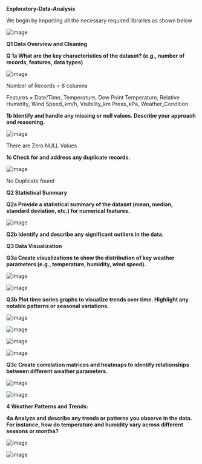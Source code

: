 **Exploratory-Data-Analysis**

We begin by importing all the necessary required libraries as shown below 

![image](https://github.com/user-attachments/assets/73ff7262-894c-442e-852c-4628760b9582)

**Q1 Data Overview and Cleaning**

**Q 1a What are the key characteristics of the dataset? (e.g., number of records, features, data types)**

![image](https://github.com/user-attachments/assets/16fe0c80-e32f-4794-ba5a-06bdc7ce5242)

Number of Records = 8 columns

Features = Date/Time, Temperature, Dew Point Temperature, Relative Humidity, Wind Speed_km/h, Visibility_km Press_kPa, Weather_Condition

**1b Identify and handle any missing or null values. Describe your approach and reasoning.**

![image](https://github.com/user-attachments/assets/86f27f20-1625-48a8-b7fb-3cd60b219ebb)

There are Zero NULL Values

**1c Check for and address any duplicate records.**

![image](https://github.com/user-attachments/assets/1adeda77-b73e-4868-93da-3c017ab44ed0)

No Duplicate found

**Q2 Statistical Summary**

**Q2a Provide a statistical summary of the dataset (mean, median, standard deviation, etc.) for numerical features.**

![image](https://github.com/user-attachments/assets/1927fdb9-b3d5-491c-ad72-078ffa96a249)

**Q2b Identify and describe any significant outliers in the data.**

**Q3 Data Visualization**

**Q3a Create visualizations to show the distribution of key weather parameters (e.g., temperature, humidity, wind speed).**

![image](https://github.com/user-attachments/assets/5d3e53be-5959-44df-a192-3e17f9dd068f)

![image](https://github.com/user-attachments/assets/ecd93e8f-5b9a-48d4-b37d-0ea0607a20a4)


**Q3b Plot time series graphs to visualize trends over time. Highlight any notable patterns or seasonal variations.**

![image](https://github.com/user-attachments/assets/bc9eebd5-7aa2-44d0-972f-8602b7ef49db)

![image](https://github.com/user-attachments/assets/65a3a832-7a88-4eba-bca8-f9b51a887233)

![image](https://github.com/user-attachments/assets/342659ce-a120-47ee-ba6e-8e48d8573e49)

![image](https://github.com/user-attachments/assets/a2f0accf-70b4-41cd-bb3e-45ffbe2bb87a)

**Q3c Create correlation matrices and heatmaps to identify relationships between different weather parameters.**

![image](https://github.com/user-attachments/assets/86a14c35-ae04-4537-8ba8-e0a398f5f1f7)

![image](https://github.com/user-attachments/assets/73ea158d-bd70-44ea-a1b7-8f1c88055d87)

**4 Weather Patterns and Trends:**

**4a Analyze and describe any trends or patterns you observe in the data. For instance, how do temperature and humidity vary across different seasons or months?**

![image](https://github.com/user-attachments/assets/cd7e655f-2476-4636-b130-832685ac69c9)

![image](https://github.com/user-attachments/assets/fe54e650-3f1b-4875-bf06-bd4e4dad9d88)
